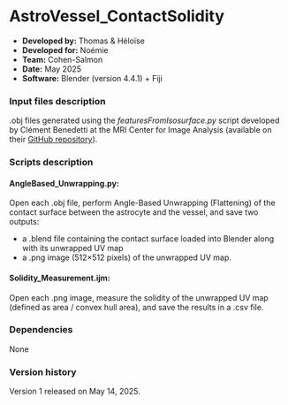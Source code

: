 # AstroVessel_ContactSolidity

* **Developed by:** Thomas & Héloïse
* **Developed for:** Noémie
* **Team:** Cohen-Salmon
* **Date:** May 2025
* **Software:** Blender (version 4.4.1) + Fiji


### Input files description

.obj files generated using the *featuresFromIsosurface.py* script developed by Clément Benedetti at the MRI Center for Image Analysis (available on their [GitHub repository](https://github.com/MontpellierRessourcesImagerie/imagej_macros_and_scripts/tree/master/clement/stand-alones/astrocytesBloodVessels)).

### Scripts description

#### AngleBased_Unwrapping.py:

Open each .obj file, perform Angle-Based Unwrapping (Flattening) of the contact surface between the astrocyte and the vessel, and save two outputs:
  - a .blend file containing the contact surface loaded into Blender along with its unwrapped UV map
  - a .png image (512×512 pixels) of the unwrapped UV map.

#### Solidity_Measurement.ijm:

Open each .png image, measure the solidity of the unwrapped UV map (defined as area / convex hull area), and save the results in a .csv file.

### Dependencies

None

### Version history

Version 1 released on May 14, 2025.

